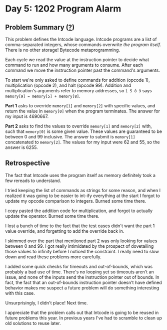 # Day 5: 1202 Program Alarm

## Problem Summary ([?](https://adventofcode.com/2019/day/2))

This problem defines the Intcode language.
Intcode programs are a list of comma-separated integers, whose commands overwrite _the program itself_.
There is no other storage!
Bytecode metaprogramming.

Each cycle we read the value at the instruction pointer to decide what command to run and how many arguments to consume.
After each command we move the instruction pointer past the command's arguments.

To start we're only asked to define commands for addition (opcode 1), multiplication (opcode 2), and halt (opcode 99).
Addition and multiplication's arguments refer to memory addresses, so `1 5 8 9` says `memory[9] = memory[5] + memory[8]`.

**Part 1** asks to override `memory[1]` and `memory[2]` with specific values, and return the value in `memory[0]` when the program terminates.
The answer for my input is 4690667.

**Part 2** asks to find the values to override `memory[1]` and `memory[2]` with, such that `memory[0]` is some given value.
These values are guaranteed to be between 0 and 99 inclusive.
The answer to submit is `memory[1]` concatenated to `memory[2]`.
The values for my input were 62 and 55, so the answer is 6255.


## Retrospective

The fact that Intcode uses the program itself as memory definitely took a few rereads to understand.

I tried keeping the list of commands as strings for some reason, and when I realized it was going to be easier to int-ify everything at the start I forgot to update my opcode comparison to integers.
Burned some time there.

I copy pasted the addition code for multiplication, and forgot to actually update the operator.
Burned some time there.

I lost a bunch of time to the fact that the test cases didn't want the part 1 value override, and forgetting to add the override back in.

I skimmed over the part that mentioned part 2 was only looking for values between 0 and 99.
I got really intimidated by the prospect of dovetailing those values to infinity before I noticed the constraint.
I really need to slow down and read these problems more carefully.

I added some quick checks for timeouts and out-of-bounds, which was probably a bad use of time.
There's no looping yet so timeouts aren't an issue, and none of the inputs send the instruction pointer out of bounds.
In fact, the fact that an out-of-bounds instruction pointer doesn't have defined behavior makes me suspect a future problem will do something interesting with this case.

Unsurprisingly, I didn't place! Next time.

I appreciate that the problem calls out that Intcode is going to be reused in future problems this year.
In previous years I've had to scramble to clean up old solutions to reuse later.
